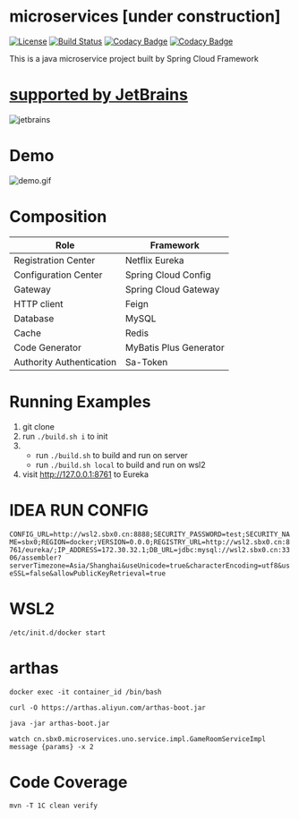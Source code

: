 # microservices [under construction]

[![License](https://img.shields.io/badge/License-Apache%202.0-blue.svg)](https://opensource.org/licenses/Apache-2.0)
[![Build Status](https://github.com/sbx0/microservices/actions/workflows/maven.yml/badge.svg)](https://github.com/sbx0/microservices/actions/workflows/maven.yml)
[![Codacy Badge](https://app.codacy.com/project/badge/Grade/3de16d0630364cb9b3fe7a43a98fe6ba)](https://www.codacy.com/gh/sbx0/microservices/dashboard?utm_source=github.com&amp;utm_medium=referral&amp;utm_content=sbx0/microservices&amp;utm_campaign=Badge_Grade)
[![Codacy Badge](https://app.codacy.com/project/badge/Coverage/3de16d0630364cb9b3fe7a43a98fe6ba)](http://c.sbx0.cn/)

This is a java microservice project built by Spring Cloud Framework

# [supported by JetBrains](https://jb.gg/OpenSourceSupport)

![jetbrains](https://resources.jetbrains.com/storage/products/company/brand/logos/jb_beam.svg)

# Demo

![demo.gif](https://s2.loli.net/2022/05/10/6jK3TrQfcgnZ5lR.gif)

# Composition

|Role|Framework|
|----|----|
|Registration Center|Netflix Eureka|
|Configuration Center|Spring Cloud Config|
|Gateway|Spring Cloud Gateway|
|HTTP client|Feign|
|Database|MySQL|
|Cache|Redis|
|Code Generator|MyBatis Plus Generator|
|Authority Authentication|Sa-Token|

# Running Examples

1. git clone
2. run `./build.sh i` to init
3.
   - run `./build.sh` to build and run on server
   - run `./build.sh local` to build and run on wsl2
4. visit http://127.0.0.1:8761 to Eureka

# IDEA RUN CONFIG

`CONFIG_URL=http://wsl2.sbx0.cn:8888;SECURITY_PASSWORD=test;SECURITY_NAME=sbx0;REGION=docker;VERSION=0.0.0;REGISTRY_URL=http://wsl2.sbx0.cn:8761/eureka/;IP_ADDRESS=172.30.32.1;DB_URL=jdbc:mysql://wsl2.sbx0.cn:3306/assembler?serverTimezone=Asia/Shanghai&useUnicode=true&characterEncoding=utf8&useSSL=false&allowPublicKeyRetrieval=true`

# WSL2

`/etc/init.d/docker start`

# arthas

`docker exec -it container_id /bin/bash`

`curl -O https://arthas.aliyun.com/arthas-boot.jar`

`java -jar arthas-boot.jar`

`watch cn.sbx0.microservices.uno.service.impl.GameRoomServiceImpl message {params} -x 2`

# Code Coverage

`mvn -T 1C clean verify`
